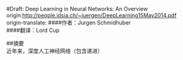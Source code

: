 #Draft: Deep Learning in Neural Networks: An Overview  
origin:http://people.idsia.ch/~juergen/DeepLearning15May2014.pdf  
origin-translate:
####作者：Jurgen Schmidhuber  
####翻译：Lord Cup  

##摘要  
近年来，深度人工神经网络（包含递进）
